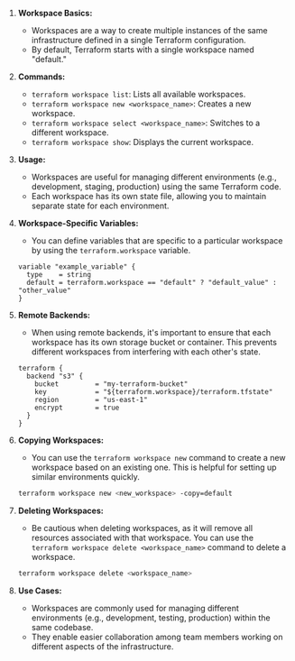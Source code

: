 1. **Workspace Basics:**
   - Workspaces are a way to create multiple instances of the same infrastructure defined in a single Terraform configuration.
   - By default, Terraform starts with a single workspace named "default."

2. **Commands:**
   - `terraform workspace list`: Lists all available workspaces.
   - `terraform workspace new <workspace_name>`: Creates a new workspace.
   - `terraform workspace select <workspace_name>`: Switches to a different workspace.
   - `terraform workspace show`: Displays the current workspace.

3. **Usage:**
   - Workspaces are useful for managing different environments (e.g., development, staging, production) using the same Terraform code.
   - Each workspace has its own state file, allowing you to maintain separate state for each environment.

4. **Workspace-Specific Variables:**
   - You can define variables that are specific to a particular workspace by using the `terraform.workspace` variable.

   ```hcl
   variable "example_variable" {
     type    = string
     default = terraform.workspace == "default" ? "default_value" : "other_value"
   }
   ```

5. **Remote Backends:**
   - When using remote backends, it's important to ensure that each workspace has its own storage bucket or container. This prevents different workspaces from interfering with each other's state.

   ```hcl
   terraform {
     backend "s3" {
       bucket         = "my-terraform-bucket"
       key            = "${terraform.workspace}/terraform.tfstate"
       region         = "us-east-1"
       encrypt        = true
     }
   }
   ```

6. **Copying Workspaces:**
   - You can use the `terraform workspace new` command to create a new workspace based on an existing one. This is helpful for setting up similar environments quickly.

   ```sh
   terraform workspace new <new_workspace> -copy=default
   ```

7. **Deleting Workspaces:**
   - Be cautious when deleting workspaces, as it will remove all resources associated with that workspace. You can use the `terraform workspace delete <workspace_name>` command to delete a workspace.

   ```sh
   terraform workspace delete <workspace_name>
   ```

8. **Use Cases:**
   - Workspaces are commonly used for managing different environments (e.g., development, testing, production) within the same codebase.
   - They enable easier collaboration among team members working on different aspects of the infrastructure.
